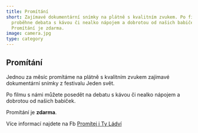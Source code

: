 ```yaml
---
title: Promítání
short: Zajímavé dokumentární snímky na plátně s kvalitním zvukem. Po filmu
  proběhne debata s kávou či nealko nápojem a dobrotou od našich babiček.
  Promítání je zdarma.
image: camera.jpg
type: category
---
```


## Promítání

Jednou za měsíc promítáme na plátně s kvalitním zvukem zajímavé dokumentární snímky z festivalu Jeden svět.

Po filmu s námi můžete posedět na debatu s kávou či nealko nápojem a dobrotou od našich babiček.

Promítání je **zdarma**.

Více informací najdete na Fb [Promítej i Ty Ládví](https://www.facebook.com/PromitejiTyLadvi/?fref=ts)
